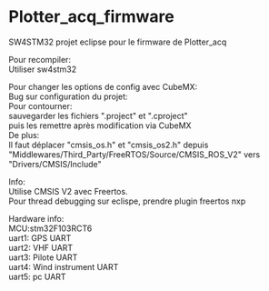 # Plotter_acq_firmware
SW4STM32 projet eclipse pour le firmware de Plotter_acq  
  
Pour recompiler:  
Utiliser sw4stm32  

Pour changer les options de config avec CubeMX:  
Bug sur configuration du projet:  
  Pour contourner:  
      sauvegarder les fichiers ".project" et ".cproject"  
      puis les remettre après modification via CubeMX   
  De plus:  
  Il faut déplacer "cmsis_os.h" et "cmsis_os2.h" depuis "Middlewares/Third_Party/FreeRTOS/Source/CMSIS_ROS_V2" vers "Drivers/CMSIS/Include"  
 
 Info:  
 Utilise CMSIS V2 avec Freertos.  
 Pour thread debugging sur eclispe, prendre plugin freertos nxp  
 
Hardware info:  
  MCU:stm32F103RCT6  
  uart1: GPS UART  
  uart2: VHF UART  
  uart3: Pilote UART  
  uart4: Wind instrument UART  
  uart5: pc UART  
